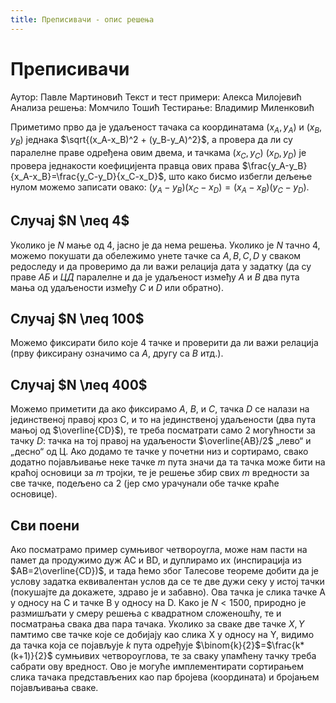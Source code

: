 ```yaml
---
title: Преписивачи - опис решења
---
```


# Преписивачи

Аутор: Павле Мартиновић
Текст и тест примери: Алекса Милојевић
Анализа решења: Момчило Тошић
Тестирање: Владимир Миленковић

Приметимо прво да је удаљеност тачака са координатама $(x_А, y_А)$ и $(x_B, y_B)$ једнака $\sqrt{(x_A-x_B)^2 + (y_B-y_А)^2}$, а провера да ли су паралелне праве одређена овим двема, и тачкама $(x_C, y_C)$ $(x_D, y_D)$ је провера једнакости коефицијента правца ових права $\frac{y_А-y_B}{x_А-x_B}=\frac{y_C-y_D}{x_C-x_D}$, што како бисмо избегли дељење нулом можемо записати овако: $(y_А-y_B)(x_C-x_D) = (x_А-x_B)(y_C-y_D)$.

## Случај $N \леq 4$

Уколико је $N$ мање од 4, јасно је да нема решења. Уколико је $N$ тачно 4, можемо покушати да обележимо унете тачке са $A,B,C,D$ у сваком редоследу и да проверимо да ли важи релација дата у задатку (да су праве $АБ$ и $ЦД$ паралелне и да је удаљеност између $A$ и $B$ два пута мања од удаљености између $C$ и $D$ или обратно).
## Случај $N \леq 100$

Можемо фиксирати било које 4 тачке и проверити да ли важи релација (прву фиксирану означимо са $А$, другу са $B$ итд.).
## Случај $N \леq 400$

Можемо приметити да ако фиксирамо $A$, $B$, и $C$, тачка $D$ се налази на јединственој правој кроз C, и то на јединственој удаљености (два пута мањој од $\overline{CD}$), те треба посматрати само 2 могућности за тачку $D$: тачка на тој правој на удаљености $\overline{AB}/2$ „лево“ и „десно“ од Ц. Ако додамо те тачке у почетни низ и сортирамо, свако додатно појављивање неке тачке $m$ пута значи да та тачка може бити на краћој основици за $m$ тројки, те је решење збир свих $m$ вредности за све тачке, подељено са 2 (јер смо урачунали обе тачке краће основице).
## Сви поени
Ако посматрамо пример сумњивог четвороугла, може нам пасти на памет да продужимо дуж AC и BD, и дуплирамо их (инспирација из $АB=2\overline{CD})$, и тада ћемо због Талесове теореме добити да је услову задатка еквивалентан услов да се те две дужи секу у истој тачки (покушајте да докажете, здраво је и забавно). Ова тачка је слика тачке А у односу на C и тачке B у односу на D. Како је $N<1500$, природно је размишљати у смеру решења с квадратном сложеношћу, те и посматрања свака два пара тачака. Уколико за сваке две тачке $X,Y$ памтимо све тачке које се добијају као слика X у односу на Y, видимо да тачка која се појављује $k$ пута одређује $\binom{k}{2}$=$\frac{k*(k+1)}{2}$ сумњивих четвороуглова, те за сваку упамћену тачку треба сабрати ову вредност. Ово је могуће имплементирати сортирањем слика тачака представљених као пар бројева (координата) и бројањем појављивања сваке.
